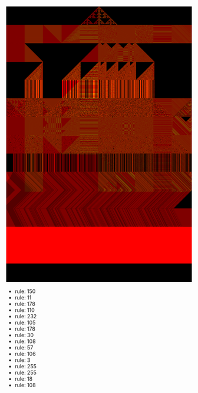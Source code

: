 ![photo](./output.png) 
 * rule: 150
* rule: 11
* rule: 178
* rule: 110
* rule: 232
* rule: 105
* rule: 178
* rule: 30
* rule: 108
* rule: 57
* rule: 106
* rule: 3
* rule: 255
* rule: 255
* rule: 18
* rule: 108
